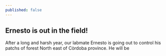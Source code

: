 ```yaml
---
published: false
---
```

## Ernesto is out in the field!

After a long and harsh year, our labmate Ernesto is going out to control his patchs of forest North east of Còrdoba province. He will be
